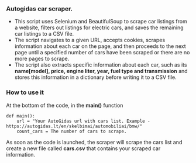 ### Autogidas car scraper.

- This script uses Selenium and BeautifulSoup to scrape car listings from a website, filters out listings for electric cars, and saves the remaining car listings to a CSV file.
- The script navigates to a given URL, accepts cookies, scrapes information about each car on the page, and then proceeds to the next page until a specified number of cars have been scraped or there are no more pages to scrape. 
- The script also extracts specific information about each car, such as its **name[model], price, engine liter, year, fuel type and transmission** and stores this information in a dictionary before writing it to a CSV file.


### How to use it

At the bottom of the code, in the **main()** function
```
def main():
    url = "Your AutoGidas url with cars list. Example - https://autogidas.lt/en/skelbimai/automobiliai/bmw/"
    count_cars = The number of cars to scrape.
```
As soon as the code is launched, the scraper will scrape the cars list and create a new file called **cars.csv** that contains your scraped car information.
